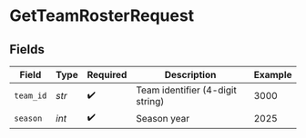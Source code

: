 # GetTeamRosterRequest


## Fields

| Field                            | Type                             | Required                         | Description                      | Example                          |
| -------------------------------- | -------------------------------- | -------------------------------- | -------------------------------- | -------------------------------- |
| `team_id`                        | *str*                            | :heavy_check_mark:               | Team identifier (4-digit string) | 3000                             |
| `season`                         | *int*                            | :heavy_check_mark:               | Season year                      | 2025                             |